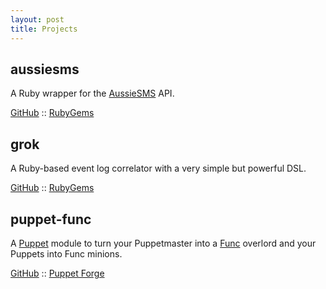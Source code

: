 ```yaml
---
layout: post
title: Projects
---
```


aussiesms
---------

A Ruby wrapper for the [AussieSMS](http://aussiesms.com.au) API.

[GitHub](http://github.com/rodjek/aussiesms) ::
[RubyGems](http://rubygems.org/gems/aussiesms)

grok
----

A Ruby-based event log correlator with a very simple but powerful DSL.

[GitHub](http://github.com/rodjek/grok) ::
[RubyGems](http://rubygems.org/gems/grok)

puppet-func
-----------

A [Puppet](http://puppetlabs.com) module to turn your Puppetmaster into a
[Func](https://fedorahosted.com/func/) overlord and your Puppets into Func 
minions.

[GitHub](http://github.com/rodjek/puppet-func) ::
[Puppet Forge](http://forge.puppetlabs.com/rodjek/func)
